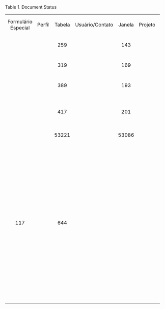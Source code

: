 <div id="d532989e1" class="table">

<div class="table-title">

Table 1. Document
Status

</div>

<div class="table-contents">

|                     |        |        |                 |        |         |           |                             |                 |                   |                |                  |                 |           |                                                                                                                                                                                                                                                                                                                                                                                                                                                                                                                                                                                                                                                                                                                                                                                                                                                                                                                                                                                                                                                                                                                                                                                                                                                                                                                                                                                                              |
| :-----------------: | :----: | :----: | :-------------: | :----: | :-----: | :-------: | :-------------------------: | :-------------: | :---------------: | :------------: | :--------------: | :-------------: | :-------: | :----------------------------------------------------------------------------------------------------------------------------------------------------------------------------------------------------------------------------------------------------------------------------------------------------------------------------------------------------------------------------------------------------------------------------------------------------------------------------------------------------------------------------------------------------------------------------------------------------------------------------------------------------------------------------------------------------------------------------------------------------------------------------------------------------------------------------------------------------------------------------------------------------------------------------------------------------------------------------------------------------------------------------------------------------------------------------------------------------------------------------------------------------------------------------------------------------------------------------------------------------------------------------------------------------------------------------------------------------------------------------------------------------------: |
| Formulário Especial | Perfil | Tabela | Usuário/Contato | Janela | Projeto | Descrição |            Nome             | Cor Para Titulo | Fonte Para Titulo | Cor para Valor | Fonte para Valor | Document Status | Seqüência |                                                                                                                                                                                                                                                                                                                                                                                                                                                                                                                                                                                                                                                                                                  Sql WHERE                                                                                                                                                                                                                                                                                                                                                                                                                                                                                                                                                                                                                                                                                                   |
|                     |        |  259   |                 |  143   |         |           | Sales Orders received today |       100       |        129        |      102       |       129        |     200000      |    50     |                                                                                                                                                                                                                                                                                                                                                                                                                                                                                                                                                                                                                                                                          C\_Order.IsSoTrx='Y' and c\_Order.DateOrdered \> SYSDATE-1                                                                                                                                                                                                                                                                                                                                                                                                                                                                                                                                                                                                                                                                          |
|                     |        |  319   |                 |  169   |         |           | Pending Customer Shipments  |       100       |        129        |      102       |       129        |     200001      |    60     |                                                                                                                                                                                                                                                                                                                                                                                                                                                                                                                                                                                                                                                             M\_InOut.IsSOTrx='Y' AND M\_InOut.Processed='N' AND M\_InOut.MovementType IN ('C-')                                                                                                                                                                                                                                                                                                                                                                                                                                                                                                                                                                                                                                                              |
|                     |        |  389   |                 |  193   |         |           |           Notice            |                 |                   |                |                  |     200002      |    10     |                                                                                                                                                                                                                                                                                                                                                                                                                                                                                                                                                                                                                                      AD\_Client\_ID=@\#AD\_Client\_ID@ AND AD\_User\_ID IN (0,@\#AD\_User\_ID@) AND Processed='N' AND AD\_BroadcastMessage\_ID IS NULL                                                                                                                                                                                                                                                                                                                                                                                                                                                                                                                                                                                                                                       |
|                     |        |  417   |                 |  201   |         |           |           Request           |                 |                   |                |                  |     200003      |    20     |                                                                                                                                                                                                                                                                                                                                                                                                                                                                                                                                                                    (SalesRep\_ID=@\#AD\_User\_ID@ OR AD\_Role\_ID=@\#AD\_Role\_ID@) AND Processed='N' AND (DateNextAction IS NULL OR TRUNC(DateNextAction) \< = TRUNC(SysDate)) AND (R\_Status\_ID IS NULL OR R\_Status\_ID IN (SELECT R\_Status\_ID FROM R\_Status WHERE IsClosed='N'))                                                                                                                                                                                                                                                                                                                                                                                                                                                                                                                                                                     |
|                     |        | 53221  |                 | 53086  |         |           |    Unprocessed Documents    |                 |                   |                |                  |     200005      |    40     |                                                                                                                                                                                                                                                                                                                                                                                                                                                                                                                                                                                                                                                                       AD\_Client\_ID=@\#AD\_Client\_ID@ AND CreatedBy=@\#AD\_User\_ID@                                                                                                                                                                                                                                                                                                                                                                                                                                                                                                                                                                                                                                                                       |
|         117         |        |  644   |                 |        |         |           |     Workflow Activities     |                 |                   |                |                  |     200004      |    30     | AD\_WF\_Activity.Processed='N' AND AD\_WF\_Activity.WFState='OS' AND ( /\* Owner of Activity \*/ AD\_WF\_Activity.AD\_User\_ID=@\#AD\_User\_ID@ /\* Invoker (if no invoker = all) \*/ OR EXISTS (SELECT \* FROM AD\_WF\_Responsible r WHERE AD\_WF\_Activity.AD\_WF\_Responsible\_ID=r.AD\_WF\_Responsible\_ID AND r.ResponsibleType='H' AND COALESCE(r.AD\_User\_ID,0)=0 AND COALESCE(r.AD\_Role\_ID,0)=0 AND (AD\_WF\_Activity.AD\_User\_ID=@\#AD\_User\_ID@ OR AD\_WF\_Activity.AD\_User\_ID IS NULL)) /\* Responsible User \*/ OR EXISTS (SELECT \* FROM AD\_WF\_Responsible r WHERE AD\_WF\_Activity.AD\_WF\_Responsible\_ID=r.AD\_WF\_Responsible\_ID AND r.ResponsibleType='H' AND r.AD\_User\_ID=@\#AD\_User\_ID@) /\* Responsible Role \*/ OR EXISTS (SELECT \* FROM AD\_WF\_Responsible r INNER JOIN AD\_User\_Roles ur ON ((r.AD\_Role\_ID=ur.AD\_Role\_ID AND COALESCE(AD\_WF\_Activity.AD\_Role\_ID, 0)= 0) OR AD\_WF\_Activity.AD\_Role\_ID=ur.AD\_Role\_ID ) WHERE AD\_WF\_Activity.AD\_WF\_Responsible\_ID=r.AD\_WF\_Responsible\_ID AND r.ResponsibleType='R' AND ur.AD\_User\_ID=@\#AD\_User\_ID@ AND ur.isActive='Y') /\* Manual Responsible \*/ OR EXISTS (SELECT \* FROM AD\_WF\_ActivityApprover r WHERE AD\_WF\_Activity.AD\_WF\_Activity\_ID=r.AD\_WF\_Activity\_ID AND r.AD\_User\_ID=@\#AD\_User\_ID@ AND r.isActive='Y') ) AND AD\_WF\_Activity.AD\_Client\_ID=@\#AD\_Client\_ID@ |

</div>

</div>

